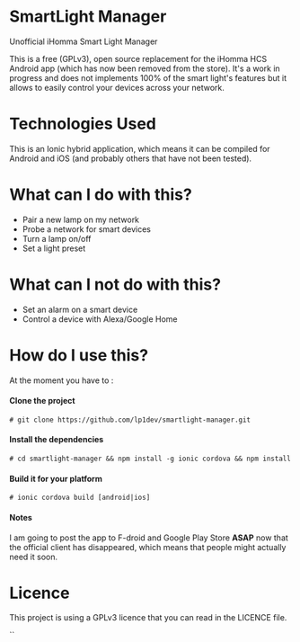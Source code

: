 # SmartLight Manager

  Unofficial iHomma Smart Light Manager

  This is a free (GPLv3), open source replacement for the iHomma HCS Android app (which has now been removed from the store).
  It's a work in progress and does not implements 100% of the smart light's features but it allows to easily control your devices across your network.
  
# Technologies Used

This is an Ionic hybrid application, which means it can be compiled for Android and iOS (and probably others that have not been tested).
  
# What can I do with this?

- Pair a new lamp on my network
- Probe a network for smart devices
- Turn a lamp on/off
- Set a light preset

# What can I not do with this?

- Set an alarm on a smart device
- Control a device with Alexa/Google Home

# How do I use this?

At the moment you have to :

#### Clone the project

`# git clone https://github.com/lp1dev/smartlight-manager.git`

#### Install the dependencies

`# cd smartlight-manager && npm install -g ionic cordova && npm install`

#### Build it for your platform

`# ionic cordova build [android|ios]`

#### Notes

I am going to post the app to F-droid and Google Play Store **ASAP** now that the official client has disappeared, which means that people might actually need it soon.

# Licence
This project is using a GPLv3 licence that you can read in the LICENCE file.

``
